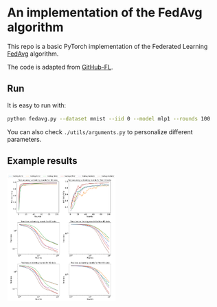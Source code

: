 # An implementation of the FedAvg algorithm

This repo is a basic PyTorch implementation of the Federated Learning [FedAvg](https://arxiv.org/abs/1602.05629) algorithm.

The code is adapted from [GitHub-FL](https://github.com/shaoxiongji/federated-learning).

## Run

It is easy to run with:

```bash
python fedavg.py --dataset mnist --iid 0 --model mlp1 --rounds 100
```

You can also check `./utils/arguments.py` to personalize different parameters.

## Example results

<img src="/results/results.jpg" alt="results" width=50%/>
